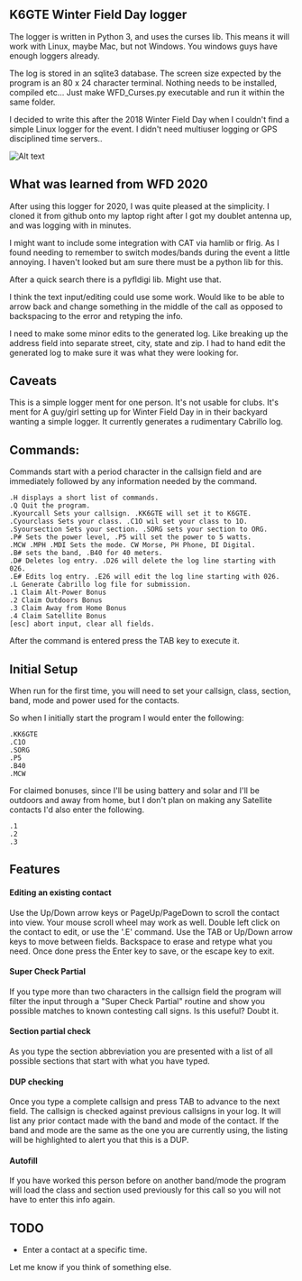 ## K6GTE Winter Field Day logger

The logger is written in Python 3, and uses the curses lib. This means it will work with Linux, maybe Mac, but not Windows. You windows guys have enough loggers already.

The log is stored in an sqlite3 database. The screen size expected by the program is an 80 x 24 character terminal. Nothing needs to be installed, compiled etc... Just make WFD_Curses.py executable and run it within the same folder.

I decided to write this after the 2018 Winter Field Day when I couldn't find a simple Linux logger for the event. I didn't need multiuser logging or GPS disciplined time servers..

![Alt text](https://github.com/mbridak/wfd_py_logger/raw/master/logger.png)

## What was learned from WFD 2020
After using this logger for 2020, I was quite pleased at the simplicity. I cloned it from github onto my laptop right after I got my doublet antenna up, and was logging with in minutes.

I might want to include some integration with CAT via hamlib or flrig. As I found needing to remember to switch modes/bands during the event a little annoying. I haven't looked but am sure there must be a python lib for this.

After a quick search there is a pyfldigi lib. Might use that. 

I think the text input/editing could use some work. Would like to be able to arrow back and change something in the middle of the call as opposed to backspacing to the error and retyping the info.

I need to make some minor edits to the generated log. Like breaking up the address field into separate street, city, state and zip. I had to hand edit the generated log to make sure it was what they were looking for.

## Caveats
This is a simple logger ment for one person. It's not usable for clubs. It's
ment for A guy/girl setting up for Winter Field Day in in their backyard wanting
a simple logger.
It currently generates a rudimentary Cabrillo log.

## Commands:
Commands start with a period character in the callsign field and are immediately followed by any
information needed by the command.

```
.H displays a short list of commands.
.Q Quit the program.
.Kyourcall Sets your callsign. .KK6GTE will set it to K6GTE.
.Cyourclass Sets your class. .C1O wil set your class to 1O.
.Syoursection Sets your section. .SORG sets your section to ORG.
.P# Sets the power level, .P5 will set the power to 5 watts.
.MCW .MPH .MDI Sets the mode. CW Morse, PH Phone, DI Digital.
.B# sets the band, .B40 for 40 meters.
.D# Deletes log entry. .D26 will delete the log line starting with 026.
.E# Edits log entry. .E26 will edit the log line starting with 026.
.L Generate Cabrillo log file for submission.
.1 Claim Alt-Power Bonus
.2 Claim Outdoors Bonus
.3 Claim Away from Home Bonus
.4 Claim Satellite Bonus
[esc] abort input, clear all fields.
```

After the command is entered press the TAB key to execute it.

## Initial Setup
When run for the first time, you will need to set your callsign, class, section, band, mode and power used for the contacts.

So when I initially start the program I would enter the following:

```
.KK6GTE
.C1O
.SORG
.P5
.B40
.MCW
``` 
For claimed bonuses, since I'll be using battery and solar and I'll be outdoors and away from home, but I don't plan on making any Satellite contacts I'd also enter the following.
```
.1
.2
.3
```

## Features

#### Editing an existing contact
Use the Up/Down arrow keys or PageUp/PageDown to scroll the contact into view. Your mouse scroll wheel may work as well. Double left click on the contact to edit, or use the '.E' command. Use the TAB or Up/Down arrow keys to move between fields.
Backspace to erase and retype what you need.
Once done press the Enter key to save,
or the escape key to exit.

#### Super Check Partial
If you type more than two characters in the callsign field the program will filter the input through a
"Super Check Partial" routine and show you possible matches to known contesting call signs. Is this useful? Doubt it.

#### Section partial check
As you type the section abbreviation you are presented with a list of all possible sections that start with what you have typed.

#### DUP checking
Once you type a complete callsign and press TAB to advance to the next field. The callsign is checked
against previous callsigns in your log. It will list any prior contact made with the band and mode of
the contact. If the band and mode are the same as the one you are currently using, the listing will be
highlighted to alert you that this is a DUP.

#### Autofill
If you have worked this person before on another band/mode the program will load the class and section
used previously for this call so you will not have to enter this info again.

## TODO
  * Enter a contact at a specific time.

Let me know if you think of something else.
